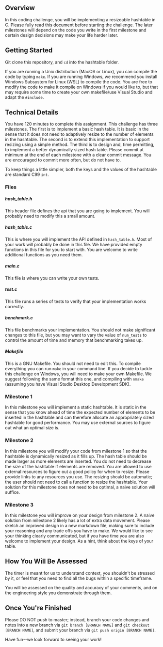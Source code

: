 ## Overview

In this coding challenge, you will be implementing a resizeable hashtable in C. Please fully read this document before starting the challenge. The later milestones will depend on the code you write in the first milestone and certain design decisions may make your life harder later. 

## Getting Started

Git clone this repository, and ```cd``` into the hashtable folder. 

If you are running a Unix distribution (MacOS or Linux), you can compile the code by typing ```make```. If you are running Windows, we recommend you install Windows Subsystem for Linux (WSL) to compile the code. You are free to modify the code to make it compile on Windows if you would like to, but that may require some time to create your own makefile/use Visual Studio and adapt the `#include`.

## Technical Details

You have 120 minutes to complete this assignment. This challenge has three milestones. The first is to implement a basic hash table. It is basic in the sense that it does not need to adaptively resize to the number of elements in the hashtable. The second is to extend this implementation to support resizing using a simple method. The third is to design and, time permitting, to implement a better dynamically sized hash table. Please commit at minimum at the end of each milestone with a clear commit message. You are encouraged to commit more often, but do not have to. 

To keep things a little simpler, both the keys and the values of the hashtable are standard C99 `int`. 

### Files
##### hash_table.h

This header file defines the api that you are going to implement. You will probably need to modify this a small amount.

##### hash_table.c

This is where you will implement the API defined in `hash_table.h`. Most of your work will probably be done in this file. We have provided empty functions in this file for you to start with. You are welcome to write additional functions as you need them. 

##### main.c

This file is where you can write your own tests.

##### test.c

This file runs a series of tests to verify that your implementation works correctly. 

##### benchmark.c

This file benchmarks your implementation. You should not make significant changes to this file, but you may want to vary the value of `num_tests` to control the amount of time and memory that benchmarking takes up. 

##### Makefile

This is a GNU Makefile. You should not need to edit this. To compile everything you can run `make` in your command line. If you decide to tackle this challenge on Windows, you will need to make your own Makefile. We suggest following the same format this one, and compiling with `nmake` (assuming you have Visual Studio Desktop Development SDK).

### Milestone 1

In this milestone you will implement a static hashtable. It is static in the sense that you know ahead of time the expected number of elements to be inserted in the hashtable and can therefore allocate an appropriately sized hashtable for good performance. You may use external sources to figure out what an optimal size is. 

### Milestone 2

In this milestone you will modify your code from milestone 1 so that the hashtable is dynamically resized as it fills up. The hash table should be made larger as more elements are inserted. You do not need to decrease the size of the hashtable if elements are removed. You are allowed to use external resources to figure out a good policy for when to resize. Please provide links to any resources you use. The resizing should be automatic; the user should not need to call a function to resize the hashtable. Your solution for this milestone does not need to be optimal, a naive solution will suffice.

### Milestone 3

In this milestone you will improve on your design from milestone 2. A naive solution from milestone 2 likely has a lot of extra data movement. Please sketch an improved design in a new markdown file, making sure to include your reasoning and any trade offs you have to make. We would like to see your thinking clearly communicated, but if you have time you are also welcome to implement your design. As a hint, think about the keys of your table. 

## How You Will Be Assessed






The timer is meant for us to understand context, you shouldn't be stressed by it, or feel that you need to find all the bugs within a specific timeframe.

You will be assessed on the quality and accuracy of your comments, and on the engineering style you demonstrate through them.








## Once You're Finished

Please DO NOT push to master; instead, branch your code changes and notes into a new branch via ```git branch [BRANCH NAME]``` and ```git checkout [BRANCH NAME]```, and submit your branch via ```git push origin [BRANCH NAME]```.

Have fun--we look forward to seeing your work!
